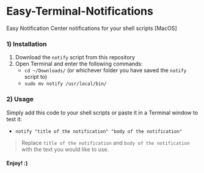 # Easy-Terminal-Notifications
Easy Notification Center notifications for your shell scripts [MacOS]

### 1) Installation
1. Download the `notify` script from this repository
2. Open Terminal and enter the following commands:
   - `cd ~/Downloads/` (or whichever folder you have saved the `notify` script to)
   - `sudo mv notify /usr/local/bin/`
   
### 2) Usage
Simply add this code to your shell scripts or paste  it in a Terminal window to test it:
- `notify "title of the notification" "body of the notification"`
> Replace `title of the notification` and `body of the notification` with the text you would like to use.

#### Enjoy! :)
